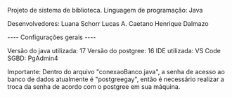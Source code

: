 Projeto de sistema de biblioteca.
Linguagem de programação: Java

Desenvolvedores:
Luana Schorr
Lucas A. Caetano
Henrique Dalmazo

---- Configurações gerais ----

Versão do java utilizada: 17
Versão do postgree: 16
IDE utilizada: VS Code
SGBD: PgAdmin4

Importante:
Dentro do arquivo "conexaoBanco.java", a senha de acesso ao banco de dados atualmente é "postgreegay", então é necessário realizar a troca da senha de acordo com o postgree em sua máquina.    
